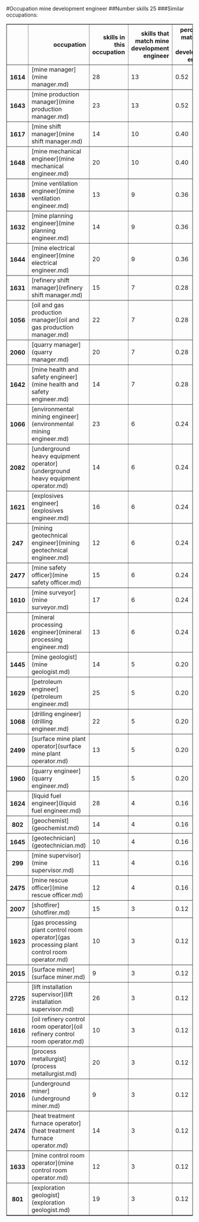 #Occupation mine development engineer
##Number skills 25
###Similar occupations:
<table border="1" class="dataframe">
  <thead>
    <tr style="text-align: right;">
      <th></th>
      <th>occupation</th>
      <th>skills in this occupation</th>
      <th>skills that match mine development engineer</th>
      <th>percentage match with mine development engineer</th>
      <th>skills not in mine development engineer</th>
    </tr>
  </thead>
  <tbody>
    <tr>
      <th>1614</th>
      <td>[mine manager](mine manager.md)</td>
      <td>28</td>
      <td>13</td>
      <td>0.52</td>
      <td>15</td>
    </tr>
    <tr>
      <th>1643</th>
      <td>[mine production manager](mine production manager.md)</td>
      <td>23</td>
      <td>13</td>
      <td>0.52</td>
      <td>10</td>
    </tr>
    <tr>
      <th>1617</th>
      <td>[mine shift manager](mine shift manager.md)</td>
      <td>14</td>
      <td>10</td>
      <td>0.40</td>
      <td>4</td>
    </tr>
    <tr>
      <th>1648</th>
      <td>[mine mechanical engineer](mine mechanical engineer.md)</td>
      <td>20</td>
      <td>10</td>
      <td>0.40</td>
      <td>10</td>
    </tr>
    <tr>
      <th>1638</th>
      <td>[mine ventilation engineer](mine ventilation engineer.md)</td>
      <td>13</td>
      <td>9</td>
      <td>0.36</td>
      <td>4</td>
    </tr>
    <tr>
      <th>1632</th>
      <td>[mine planning engineer](mine planning engineer.md)</td>
      <td>14</td>
      <td>9</td>
      <td>0.36</td>
      <td>5</td>
    </tr>
    <tr>
      <th>1644</th>
      <td>[mine electrical engineer](mine electrical engineer.md)</td>
      <td>20</td>
      <td>9</td>
      <td>0.36</td>
      <td>11</td>
    </tr>
    <tr>
      <th>1631</th>
      <td>[refinery shift manager](refinery shift manager.md)</td>
      <td>15</td>
      <td>7</td>
      <td>0.28</td>
      <td>8</td>
    </tr>
    <tr>
      <th>1056</th>
      <td>[oil and gas production manager](oil and gas production manager.md)</td>
      <td>22</td>
      <td>7</td>
      <td>0.28</td>
      <td>15</td>
    </tr>
    <tr>
      <th>2060</th>
      <td>[quarry manager](quarry manager.md)</td>
      <td>20</td>
      <td>7</td>
      <td>0.28</td>
      <td>13</td>
    </tr>
    <tr>
      <th>1642</th>
      <td>[mine health and safety engineer](mine health and safety engineer.md)</td>
      <td>14</td>
      <td>7</td>
      <td>0.28</td>
      <td>7</td>
    </tr>
    <tr>
      <th>1066</th>
      <td>[environmental mining engineer](environmental mining engineer.md)</td>
      <td>23</td>
      <td>6</td>
      <td>0.24</td>
      <td>17</td>
    </tr>
    <tr>
      <th>2082</th>
      <td>[underground heavy equipment operator](underground heavy equipment operator.md)</td>
      <td>14</td>
      <td>6</td>
      <td>0.24</td>
      <td>8</td>
    </tr>
    <tr>
      <th>1621</th>
      <td>[explosives engineer](explosives engineer.md)</td>
      <td>16</td>
      <td>6</td>
      <td>0.24</td>
      <td>10</td>
    </tr>
    <tr>
      <th>247</th>
      <td>[mining geotechnical engineer](mining geotechnical engineer.md)</td>
      <td>12</td>
      <td>6</td>
      <td>0.24</td>
      <td>6</td>
    </tr>
    <tr>
      <th>2477</th>
      <td>[mine safety officer](mine safety officer.md)</td>
      <td>15</td>
      <td>6</td>
      <td>0.24</td>
      <td>9</td>
    </tr>
    <tr>
      <th>1610</th>
      <td>[mine surveyor](mine surveyor.md)</td>
      <td>17</td>
      <td>6</td>
      <td>0.24</td>
      <td>11</td>
    </tr>
    <tr>
      <th>1626</th>
      <td>[mineral processing engineer](mineral processing engineer.md)</td>
      <td>13</td>
      <td>6</td>
      <td>0.24</td>
      <td>7</td>
    </tr>
    <tr>
      <th>1445</th>
      <td>[mine geologist](mine geologist.md)</td>
      <td>14</td>
      <td>5</td>
      <td>0.20</td>
      <td>9</td>
    </tr>
    <tr>
      <th>1629</th>
      <td>[petroleum engineer](petroleum engineer.md)</td>
      <td>25</td>
      <td>5</td>
      <td>0.20</td>
      <td>20</td>
    </tr>
    <tr>
      <th>1068</th>
      <td>[drilling engineer](drilling engineer.md)</td>
      <td>22</td>
      <td>5</td>
      <td>0.20</td>
      <td>17</td>
    </tr>
    <tr>
      <th>2499</th>
      <td>[surface mine plant operator](surface mine plant operator.md)</td>
      <td>13</td>
      <td>5</td>
      <td>0.20</td>
      <td>8</td>
    </tr>
    <tr>
      <th>1960</th>
      <td>[quarry engineer](quarry engineer.md)</td>
      <td>15</td>
      <td>5</td>
      <td>0.20</td>
      <td>10</td>
    </tr>
    <tr>
      <th>1624</th>
      <td>[liquid fuel engineer](liquid fuel engineer.md)</td>
      <td>28</td>
      <td>4</td>
      <td>0.16</td>
      <td>24</td>
    </tr>
    <tr>
      <th>802</th>
      <td>[geochemist](geochemist.md)</td>
      <td>14</td>
      <td>4</td>
      <td>0.16</td>
      <td>10</td>
    </tr>
    <tr>
      <th>1645</th>
      <td>[geotechnician](geotechnician.md)</td>
      <td>10</td>
      <td>4</td>
      <td>0.16</td>
      <td>6</td>
    </tr>
    <tr>
      <th>299</th>
      <td>[mine supervisor](mine supervisor.md)</td>
      <td>11</td>
      <td>4</td>
      <td>0.16</td>
      <td>7</td>
    </tr>
    <tr>
      <th>2475</th>
      <td>[mine rescue officer](mine rescue officer.md)</td>
      <td>12</td>
      <td>4</td>
      <td>0.16</td>
      <td>8</td>
    </tr>
    <tr>
      <th>2007</th>
      <td>[shotfirer](shotfirer.md)</td>
      <td>15</td>
      <td>3</td>
      <td>0.12</td>
      <td>12</td>
    </tr>
    <tr>
      <th>1623</th>
      <td>[gas processing plant control room operator](gas processing plant control room operator.md)</td>
      <td>10</td>
      <td>3</td>
      <td>0.12</td>
      <td>7</td>
    </tr>
    <tr>
      <th>2015</th>
      <td>[surface miner](surface miner.md)</td>
      <td>9</td>
      <td>3</td>
      <td>0.12</td>
      <td>6</td>
    </tr>
    <tr>
      <th>2725</th>
      <td>[lift installation supervisor](lift installation supervisor.md)</td>
      <td>26</td>
      <td>3</td>
      <td>0.12</td>
      <td>23</td>
    </tr>
    <tr>
      <th>1616</th>
      <td>[oil refinery control room operator](oil refinery control room operator.md)</td>
      <td>10</td>
      <td>3</td>
      <td>0.12</td>
      <td>7</td>
    </tr>
    <tr>
      <th>1070</th>
      <td>[process metallurgist](process metallurgist.md)</td>
      <td>20</td>
      <td>3</td>
      <td>0.12</td>
      <td>17</td>
    </tr>
    <tr>
      <th>2016</th>
      <td>[underground miner](underground miner.md)</td>
      <td>9</td>
      <td>3</td>
      <td>0.12</td>
      <td>6</td>
    </tr>
    <tr>
      <th>2474</th>
      <td>[heat treatment furnace operator](heat treatment furnace operator.md)</td>
      <td>14</td>
      <td>3</td>
      <td>0.12</td>
      <td>11</td>
    </tr>
    <tr>
      <th>1633</th>
      <td>[mine control room operator](mine control room operator.md)</td>
      <td>12</td>
      <td>3</td>
      <td>0.12</td>
      <td>9</td>
    </tr>
    <tr>
      <th>801</th>
      <td>[exploration geologist](exploration geologist.md)</td>
      <td>19</td>
      <td>3</td>
      <td>0.12</td>
      <td>16</td>
    </tr>
  </tbody>
</table>
